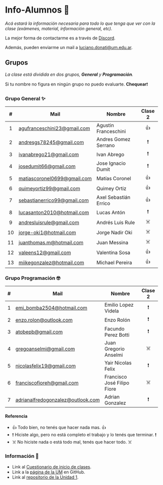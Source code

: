 # Info-Alumnos 🚀

_Acá estará la información necesaria para todo lo que tenga que ver con la clase (exámenes, material, información general, etc)._

La mejor forma de contactarme es a través de [Discord](https://discord.gg/3tDrNN).

Además, pueden enviarme un mail a luciano.donati@um.edu.ar.



## Grupos 

_La clase está dividida en dos grupos, **General** y **Programación**._

Si tu nombre no figura en ningún grupo no puedo evaluarte.  **Chequear**:heavy_exclamation_mark:


### Grupo General :sparkles:

| #    | Mail                        | Nombre                | Clase 2 |
| :--: | --------------------------- | --------------------- |:-:|
| 1    | agufranceschini23@gmail.com | Agustin Franceschini  |:+1:|
| 2    | andresgs78245@gmail.com     | Andres Gomez Serrano  |:heavy_exclamation_mark:|
| 3    | ivanabrego21@gmail.com      | Ivan Abrego           |:heavy_exclamation_mark:|
| 4    | josedumit66@gmail.com       | Jose Ignacio Dumit    |:heavy_exclamation_mark:|
| 5    | matiascoronel0699@gmail.com | Matías Coronel        |:+1:|
| 6    | quimeyortiz99@gmail.com     | Quimey Ortiz          |:+1:|
| 7    | sebastianerrico99@gmail.com | Axel Sebastián Errico |:+1:|
| 8    | lucasanton2010@hotmail.com  | Lucas Antón           |:heavy_exclamation_mark:|
| 9    | andresluisrule@gmail.com    | Andrés Luis Rule      |:skull_and_crossbones:|
| 10   | jorge-oki1@hotmail.com      | Jorge Nadir Oki       |:skull_and_crossbones:|
| 11   | juanthomas.m@hotmail.com    | Juan Messina          |:skull_and_crossbones:|
| 12   | valeens12@gmail.com         | Valentina Sosa        |:+1:|
| 13   | miikegonzalez@hotmail.com   | Michael Pereira			 |:+1:|

### Grupo Programación :nerd_face:

| # | Mail                             | Nombre						          | Clase 2|
|:-:| -------------------------------- | -------------------------- |:-:|
| 1 | emi_bomba2504@hotmail.com        | Emilio Lopez Videla	    	|:heavy_exclamation_mark:|
| 2 | enzo.rolon@outlook.com           | Enzo Rolón					        |:heavy_exclamation_mark:|
| 3 | atobepb@gmail.com                | Facundo Perez Botti		    |:heavy_exclamation_mark:|
| 4 | gregoanselmi@gmail.com      	   | Juan Gregorio Anselmi		  |:skull_and_crossbones:|
| 5 | nicolasfelix19@gmail.com         | Yair Nicolas Felix		    	|:heavy_exclamation_mark:|
| 6 | franciscofioreh@gmail.com        | Francisco José Filipo Fiore|:skull_and_crossbones:|
| 7 | adrianalfredogonzalez@outlook.com| Adrian Gonzalez		      	|:heavy_exclamation_mark:|

#### Referencia

- :+1: Todo bien, no tenés que hacer nada mas. :+1:
- :heavy_exclamation_mark: Hiciste algo, pero no está completo el trabajo y lo tenés que terminar. :heavy_exclamation_mark:
- :skull_and_crossbones: No hiciste nada o está todo mal, tenés que hacer todo. :skull_and_crossbones:

### Información 🔧

- Link al [Cuestionario de inicio de clases](https://forms.gle/NYiuDneyZy38wEfU9).
- Link a la [página de la UM](https://github.com/UniversidadDeMendoza/) en GitHub.
- Link al [repositorio de la Unidad 1](https://github.com/UniversidadDeMendoza/Unidad1).



